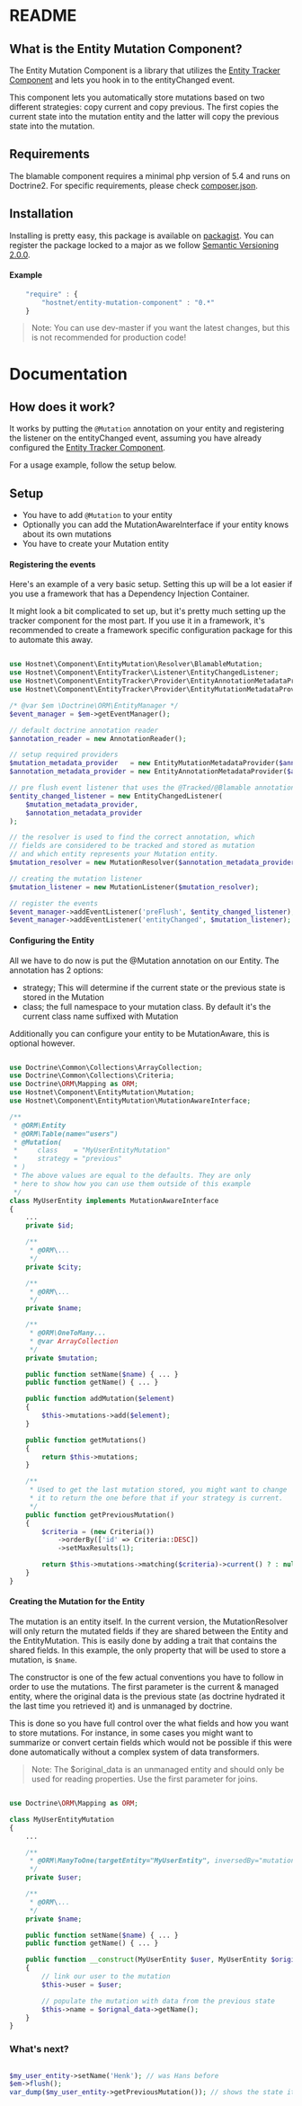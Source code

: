 README
======


What is the Entity Mutation Component?
--------------------------------------
The Entity Mutation Component is a library that utilizes the [Entity Tracker Component](https://github.com/hostnet/entity-tracker-component/) and lets you hook in to the entityChanged event.

This component lets you automatically store mutations based on two different strategies: copy current and copy previous. The first copies the current state into the mutation entity and the latter will copy the previous state into the mutation.

Requirements
------------
The blamable component requires a minimal php version of 5.4 and runs on Doctrine2. For specific requirements, please check [composer.json](../master/composer.json).

Installation
------------

Installing is pretty easy, this package is available on [packagist](https://packagist.org/packages/hostnet/entity-mutation-component). You can register the package locked to a major as we follow [Semantic Versioning 2.0.0](http://semver.org/).

#### Example

```javascript
    "require" : {
        "hostnet/entity-mutation-component" : "0.*"
    }

```
> Note: You can use dev-master if you want the latest changes, but this is not recommended for production code!


Documentation
=============

How does it work?
-----------------

It works by putting the `@Mutation` annotation on your entity and registering the listener on the entityChanged event, assuming you have already configured the [Entity Tracker Component](https://github.com/hostnet/entity-tracker-component/#setup).

For a usage example, follow the setup below.

Setup
-----

 - You have to add `@Mutation` to your entity
 - Optionally you can add the MutationAwareInterface if your entity knows about its own mutations
 - You have to create your Mutation entity


#### Registering the events

Here's an example of a very basic setup. Setting this up will be a lot easier if you use a framework that has a Dependency Injection Container.

It might look a bit complicated to set up, but it's pretty much setting up the tracker component for the most part. If you use it in a framework, it's recommended to create a framework specific configuration package for this to automate this away.

```php

use Hostnet\Component\EntityMutation\Resolver\BlamableMutation;
use Hostnet\Component\EntityTracker\Listener\EntityChangedListener;
use Hostnet\Component\EntityTracker\Provider\EntityAnnotationMetadataProvider;
use Hostnet\Component\EntityTracker\Provider\EntityMutationMetadataProvider;

/* @var $em \Doctrine\ORM\EntityManager */
$event_manager = $em->getEventManager();

// default doctrine annotation reader
$annotation_reader = new AnnotationReader();

// setup required providers
$mutation_metadata_provider   = new EntityMutationMetadataProvider($annotation_reader);
$annotation_metadata_provider = new EntityAnnotationMetadataProvider($annotation_reader);

// pre flush event listener that uses the @Tracked/@Blamable annotation
$entity_changed_listener = new EntityChangedListener(
    $mutation_metadata_provider,
    $annotation_metadata_provider
);

// the resolver is used to find the correct annotation, which
// fields are considered to be tracked and stored as mutation
// and which entity represents your Mutation entity.
$mutation_resolver = new MutationResolver($annotation_metadata_provider);

// creating the mutation listener
$mutation_listener = new MutationListener($mutation_resolver);

// register the events
$event_manager->addEventListener('preFlush', $entity_changed_listener);
$event_manager->addEventListener('entityChanged', $mutation_listener);

```

#### Configuring the Entity
All we have to do now is put the @Mutation annotation on our Entity. The annotation has 2 options:
 - strategy; This will determine if the current state or the previous state is stored in the Mutation
 - class; the full namespace to your mutation class. By default it's the current class name suffixed with Mutation

Additionally you can configure your entity to be MutationAware, this is optional however.

```php

use Doctrine\Common\Collections\ArrayCollection;
use Doctrine\Common\Collections\Criteria;
use Doctrine\ORM\Mapping as ORM;
use Hostnet\Component\EntityMutation\Mutation;
use Hostnet\Component\EntityMutation\MutationAwareInterface;

/**
 * @ORM\Entity
 * @ORM\Table(name="users")
 * @Mutation(
 *     class    = "MyUserEntityMutation"
 *     strategy = "previous"
 * )
 * The above values are equal to the defaults. They are only
 * here to show how you can use them outside of this example
 */
class MyUserEntity implements MutationAwareInterface
{
    ...
    private $id;

    /**
     * @ORM\...
     */
    private $city;

    /**
     * @ORM\...
     */
    private $name;

    /**
     * @ORM\OneToMany...
     * @var ArrayCollection
     */
    private $mutation;

    public function setName($name) { ... }
    public function getName() { ... }

    public function addMutation($element)
    {
        $this->mutations->add($element);
    }

    public function getMutations()
    {
        return $this->mutations;
    }

    /**
     * Used to get the last mutation stored, you might want to change
     * it to return the one before that if your strategy is current.
     */
    public function getPreviousMutation()
    {
        $criteria = (new Criteria())
            ->orderBy(['id' => Criteria::DESC])
            ->setMaxResults(1);

        return $this->mutations->matching($criteria)->current() ? : null;
    }
}

```

#### Creating the Mutation for the Entity
The mutation is an entity itself. In the current version, the MutationResolver will only return the mutated fields if they are shared between the Entity and the EntityMutation. This is easily done by adding a trait that contains the shared fields. In this example, the only property that will be used to store a mutation, is `$name`.

The constructor is one of the few actual conventions you have to follow in order to use the mutations. The first parameter is the current & managed entity, where the original data is the previous state (as doctrine hydrated it the last time you retrieved it) and is unmanaged by doctrine.
 
This is done so you have full control over the what fields and how you want to store mutations. For instance, in some cases you might want to summarize or convert certain fields which would not be possible if this were done automatically without a complex system of data transformers.

> Note: The $original_data is an unmanaged entity and should only be used for reading properties. Use the first parameter for joins.

```php

use Doctrine\ORM\Mapping as ORM;

class MyUserEntityMutation
{
    ...

    /**
     * @ORM\ManyToOne(targetEntity="MyUserEntity", inversedBy="mutations")
     */
    private $user;

    /**
     * @ORM\...
     */
    private $name;

    public function setName($name) { ... }
    public function getName() { ... }

    public function __construct(MyUserEntity $user, MyUserEntity $original_data)
    {
        // link our user to the mutation
        $this->user = $user;

        // populate the mutation with data from the previous state
        $this->name = $orignal_data->getName();
    }
}


```

### What's next?

```php

$my_user_entity->setName('Henk'); // was Hans before
$em->flush();
var_dump($my_user_entity->getPreviousMutation()); // shows the state it had with Hans

```
